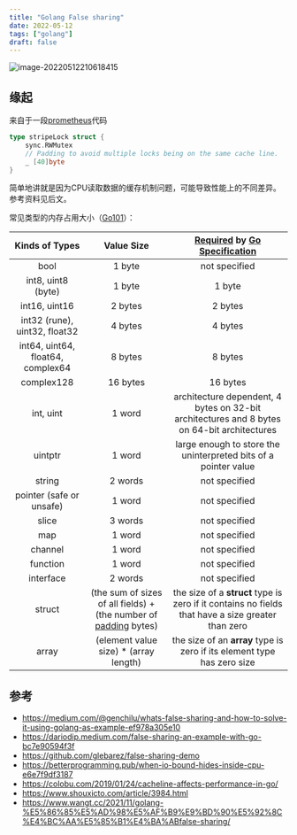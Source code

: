 ```yaml
---
title: "Golang False sharing"
date: 2022-05-12
tags: ["golang"]
draft: false
---
```


![image-20220512210618415](https://assets.czyt.tech/img/image-20220512210618415.png)

## 缘起

来自于一段[prometheus](https://github.com/prometheus/prometheus/blob/main/tsdb/head.go#L1341)代码

```go
type stripeLock struct { 
	sync.RWMutex
	// Padding to avoid multiple locks being on the same cache line.
	_ [40]byte
}
```

简单地讲就是因为CPU读取数据的缓存机制问题，可能导致性能上的不同差异。参考资料见后文。

常见类型的内存占用大小（[Go101](https://go101.org/article/value-copy-cost.html)）：

|          Kinds of Types           |                          Value Size                          | [Required](https://golang.org/ref/spec#Size_and_alignment_guarantees) by [Go Specification](https://golang.org/ref/spec#Numeric_types) |
| :-------------------------------: | :----------------------------------------------------------: | :----------------------------------------------------------: |
|               bool                |                            1 byte                            |                        not specified                         |
|        int8, uint8 (byte)         |                            1 byte                            |                            1 byte                            |
|           int16, uint16           |                           2 bytes                            |                           2 bytes                            |
|   int32 (rune), uint32, float32   |                           4 bytes                            |                           4 bytes                            |
| int64, uint64, float64, complex64 |                           8 bytes                            |                           8 bytes                            |
|            complex128             |                           16 bytes                           |                           16 bytes                           |
|             int, uint             |                            1 word                            | architecture dependent, 4 bytes on 32-bit architectures and 8 bytes on 64-bit architectures |
|              uintptr              |                            1 word                            | large enough to store the uninterpreted bits of a pointer value |
|              string               |                           2 words                            |                        not specified                         |
|     pointer (safe or unsafe)      |                            1 word                            |                        not specified                         |
|               slice               |                           3 words                            |                        not specified                         |
|                map                |                            1 word                            |                        not specified                         |
|              channel              |                            1 word                            |                        not specified                         |
|             function              |                            1 word                            |                        not specified                         |
|             interface             |                           2 words                            |                        not specified                         |
|              struct               | (the sum of sizes of all fields) + (the number of [padding](https://go101.org/article/memory-layout.html#size-and-padding) bytes) | the size of a **struct** type is zero if it contains no fields that have a size greater than zero |
|               array               |            (element value size) * (array length)             | the size of an **array** type is zero if its element type has zero size |

## 参考

+ https://medium.com/@genchilu/whats-false-sharing-and-how-to-solve-it-using-golang-as-example-ef978a305e10
+ https://dariodip.medium.com/false-sharing-an-example-with-go-bc7e90594f3f
+ https://github.com/glebarez/false-sharing-demo
+ https://betterprogramming.pub/when-io-bound-hides-inside-cpu-e6e7f9df3187
+ https://colobu.com/2019/01/24/cacheline-affects-performance-in-go/
+ https://www.shouxicto.com/article/3984.html
+ https://www.wangt.cc/2021/11/golang-%E5%86%85%E5%AD%98%E5%AF%B9%E9%BD%90%E5%92%8C%E4%BC%AA%E5%85%B1%E4%BA%ABfalse-sharing/